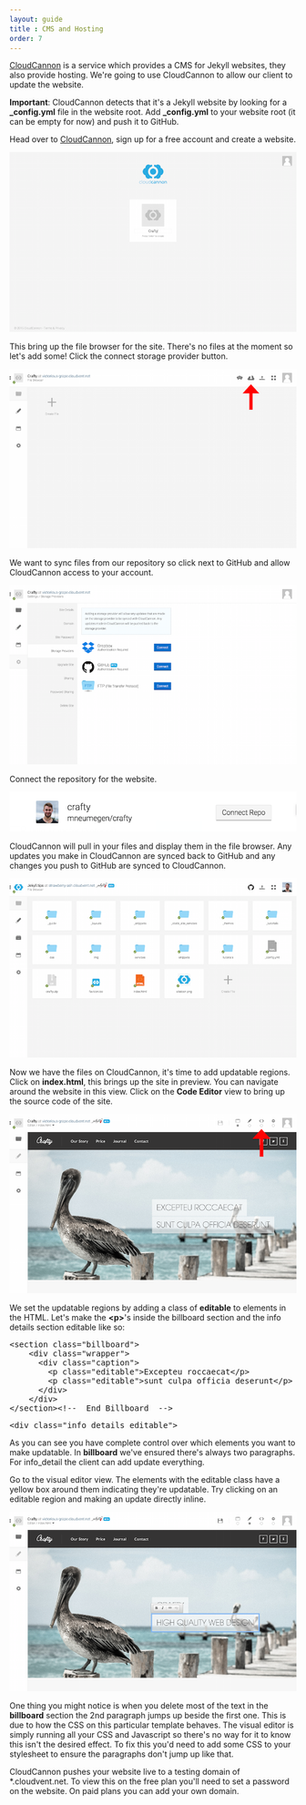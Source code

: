 ```yaml
---
layout: guide
title : CMS and Hosting
order: 7
---
```


[CloudCannon](http://cloudcannon.com) is a service which provides a CMS for Jekyll websites, they also provide hosting. We're going to use CloudCannon to allow our client to update the website.

**Important**: CloudCannon detects that it's a Jekyll website by looking for a **_config.yml** file in the website root. Add **_config.yml** to your website root (it can be empty for now) and push it to GitHub.

Head over to [CloudCannon](http://cloudcannon.com), sign up for a free account and create a website.

![Create Site](/img/guide/cms/create_site.png)

This bring up the file browser for the site. There's no files at the moment so let's add some! Click the connect storage provider button.

![Dashboard](/img/guide/cms/dashboard.png)

We want to sync files from our repository so click next to GitHub and allow CloudCannon access to your account.

![Connect](/img/guide/cms/connect.png)

Connect the repository for the website.

![Repo](/img/guide/cms/repo.png)

CloudCannon will pull in your files and display them in the file browser. Any updates you make in CloudCannon are synced back to GitHub and any changes you push to GitHub are synced to CloudCannon.

![Files](/img/guide/cms/files.png)

Now we have the files on CloudCannon, it's time to add updatable regions. Click on **index.html**, this brings up the site in preview. You can navigate around the website in this view. Click on the **Code Editor** view to bring up the source code of the site.

![Preview](/img/guide/cms/preview.png)

We set the updatable regions by adding a class of **editable** to elements in the HTML. Let's make the **&lt;p&gt;**'s inside the billboard section and the info details section editable like so:

<pre>&lt;section class=&quot;billboard&quot;&gt;
    &lt;div class=&quot;wrapper&quot;&gt;
      &lt;div class=&quot;caption&quot;&gt;
        &lt;p class=&quot;editable&quot;&gt;Excepteu roccaecat&lt;/p&gt;
        &lt;p class=&quot;editable&quot;&gt;sunt culpa officia deserunt&lt;/p&gt;
      &lt;/div&gt;
    &lt;/div&gt;
&lt;/section&gt;&lt;!--  End Billboard  --&gt;</pre>

<pre>&lt;div class=&quot;info_details editable&quot;&gt;</pre>

As you can see you have complete control over which elements you want to make updatable. In **billboard** we've ensured there's always two paragraphs. For info_detail the client can add update everything.

Go to the visual editor view. The elements with the editable class have a yellow box around them indicating they're updatable. Try clicking on an editable region and making an update directly inline.

![Visual Editor](/img/guide/cms/visual.png)

One thing you might notice is when you delete most of the text in the **billboard** section the 2nd paragraph jumps up beside the first one. This is due to how the CSS on this particular template behaves. The visual editor is simply running all your CSS and Javascript so there's no way for it to know this isn't the desired effect. To fix this you'd need to add some CSS to your stylesheet to ensure the paragraphs don't jump up like that.

CloudCannon pushes your website live to a testing domain of *.cloudvent.net. To view this on the free plan you'll need to set a password on the website. On paid plans you can add your own domain. 

